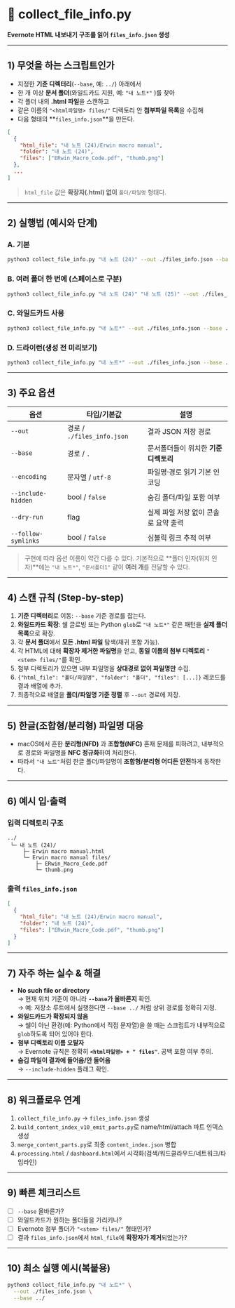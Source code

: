 # 📄 collect_file_info.py
**Evernote HTML 내보내기 구조를 읽어 `files_info.json` 생성**

---

## 1) 무엇을 하는 스크립트인가
- 지정한 **기준 디렉터리**(`--base`, 예: `../`) 아래에서
- 한 개 이상 **문서 폴더**(와일드카드 지원, 예: `"내 노트*"` )를 찾아
- 각 폴더 내의 **.html 파일**을 스캔하고
- 같은 이름의 `"<html파일명> files/"` 디렉토리 안 **첨부파일 목록**을 수집해
- 다음 형태의 **`files_info.json`**을 만든다.

```json
[
  {
    "html_file": "내 노트 (24)/Erwin macro manual",
    "folder": "내 노트 (24)",
    "files": ["ERwin_Macro_Code.pdf", "thumb.png"]
  },
  ...
]
```
> `html_file` 값은 **확장자(.html) 없이** `폴더/파일명` 형태다.

---

## 2) 실행법 (예시와 단계)
### A. 기본
```bash
python3 collect_file_info.py "내 노트 (24)" --out ./files_info.json --base ../
```

### B. 여러 폴더 한 번에 (스페이스로 구분)
```bash
python3 collect_file_info.py "내 노트 (24)" "내 노트 (25)" --out ./files_info.json --base ../
```

### C. 와일드카드 사용
```bash
python3 collect_file_info.py "내 노트*" --out ./files_info.json --base ../
```

### D. 드라이런(생성 전 미리보기)
```bash
python3 collect_file_info.py "내 노트*" --out ./files_info.json --base ../ --dry-run
```

---

## 3) 주요 옵션
| 옵션 | 타입/기본값 | 설명 |
|---|---|---|
| `--out` | 경로 / `./files_info.json` | 결과 JSON 저장 경로 |
| `--base` | 경로 / `.` | 문서폴더들이 위치한 **기준 디렉토리** |
| `--encoding` | 문자열 / `utf-8` | 파일명·경로 읽기 기본 인코딩 |
| `--include-hidden` | bool / `false` | 숨김 폴더/파일 포함 여부 |
| `--dry-run` | flag | 실제 파일 저장 없이 콘솔로 요약 출력 |
| `--follow-symlinks` | bool / `false` | 심볼릭 링크 추적 여부 |

> 구현에 따라 옵션 이름이 약간 다를 수 있다. 기본적으로 **폴더 인자(위치 인자)**에는 `"내 노트*"`, `"문서폴더1"` 같이 **여러 개**를 전달할 수 있다.

---

## 4) 스캔 규칙 (Step-by-step)
1. **기준 디렉터리**로 이동: `--base` 기준 경로를 잡는다.  
2. **와일드카드 확장**: 쉘 글로빙 또는 Python `glob`로 `"내 노트*"` 같은 패턴을 **실제 폴더 목록**으로 확장.  
3. 각 **문서 폴더**에서 **모든 .html 파일** 탐색(재귀 포함 가능).  
4. 각 HTML에 대해 **확장자 제거한 파일명**을 얻고, **동일 이름의 첨부 디렉토리** `"<stem> files/"`를 확인.  
5. 첨부 디렉토리가 있으면 내부 파일명을 **상대경로 없이 파일명만** 수집.  
6. `{"html_file": "폴더/파일명", "folder": "폴더", "files": [...]}` 레코드를 결과 배열에 추가.  
7. 최종적으로 배열을 **폴더/파일명 기준 정렬** 후 `--out` 경로에 저장.

---

## 5) 한글(조합형/분리형) 파일명 대응
- macOS에서 흔한 **분리형(NFD)** 과 **조합형(NFC)** 혼재 문제를 피하려고,
  내부적으로 경로와 파일명을 **NFC 정규화**하여 처리한다.  
- 따라서 `"내 노트"`처럼 한글 폴더/파일명이 **조합형/분리형 어디든 안전**하게 동작한다.

---

## 6) 예시 입·출력

### 입력 디렉토리 구조
```
../
 └─ 내 노트 (24)/
     ├─ Erwin macro manual.html
     └─ Erwin macro manual files/
         ├─ ERwin_Macro_Code.pdf
         └─ thumb.png
```

### 출력 `files_info.json`
```json
[
  {
    "html_file": "내 노트 (24)/Erwin macro manual",
    "folder": "내 노트 (24)",
    "files": ["ERwin_Macro_Code.pdf", "thumb.png"]
  }
]
```

---

## 7) 자주 하는 실수 & 해결
- **No such file or directory**  
  → 현재 위치 기준이 아니라 **`--base`가 올바른지** 확인.  
  → 예: 저장소 루트에서 실행한다면 `--base ../` 처럼 상위 경로를 정확히 지정.
- **와일드카드가 확장되지 않음**  
  → 쉘이 아닌 환경(예: Python에서 직접 문자열)을 쓸 때는 스크립트가
  내부적으로 `glob`하도록 되어 있어야 한다.  
- **첨부 디렉토리 이름 오탈자**  
  → Evernote 규칙은 정확히 **`<html파일명> + " files"`**. 공백 포함 여부 주의.
- **숨김 파일이 결과에 들어옴/안 들어옴**  
  → `--include-hidden` 플래그 확인.

---

## 8) 워크플로우 연계
1. `collect_file_info.py` → `files_info.json` 생성  
2. `build_content_index_v10_emit_parts.py`로 name/html/attach 파트 인덱스 생성  
3. `merge_content_parts.py`로 최종 `content_index.json` 병합  
4. `processing.html` / `dashboard.html`에서 시각화(검색/워드클라우드/네트워크/타임라인)

---

## 9) 빠른 체크리스트
- [ ] `--base` 올바른가?  
- [ ] 와일드카드가 원하는 폴더들을 가리키나?  
- [ ] Evernote 첨부 폴더가 `"<stem> files/"` 형태인가?  
- [ ] 결과 `files_info.json`에서 `html_file`에 **확장자가 제거**되었는가?

---

## 10) 최소 실행 예시(복붙용)
```bash
python3 collect_file_info.py "내 노트*" \
  --out ./files_info.json \
  --base ../
```
